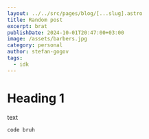 ```yaml
---
layout: ../../src/pages/blog/[...slug].astro
title: Random post
excerpt: brat
publishDate: 2024-10-01T20:47:00+03:00
image: /assets/barbers.jpg
category: personal
author: stefan-gogov
tags:
  - idk
---
```

# Heading 1

text

```
code bruh
```

